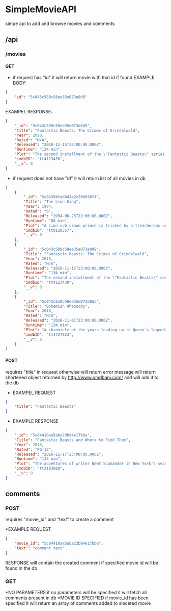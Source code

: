 # SimpleMovieAPI
simpe api to add and browse movies and comments

## /api

### /movies
#### GET
* if request has "id" it will return movie with that id if found
EXAMPLE BODY:
```json
{
	"id": "5c043c589c58ee35e073e0d9"
}
```
EXAMPEL RESPONSE:
```json
{
    "_id": "5c043c589c58ee35e073e0d9",
    "Title": "Fantastic Beasts: The Crimes of Grindelwald",
    "Year": 2018,
    "Rated": "N/A",
    "Released": "2018-11-15T23:00:00.000Z",
    "Runtime": "134 min",
    "Plot": "The second installment of the \"Fantastic Beasts\" series set in J.K. Rowling's Wizarding World featuring the adventures of magizoologist Newt Scamander.",
    "imdbID": "tt4123430",
    "__v": 0
}
```

* if request does not have "id" it will return list of all movies in db
```json
[
    {
        "_id": "5c04394fadb43e2c206038f4",
        "Title": "The Lion King",
        "Year": 1994,
        "Rated": "G",
        "Released": "1994-06-23T22:00:00.000Z",
        "Runtime": "88 min",
        "Plot": "A Lion cub crown prince is tricked by a treacherous uncle into thinking he caused his father's death and flees into exile in despair, only to learn in adulthood his identity and his responsibilities.",
        "imdbID": "tt0110357",
        "__v": 0
    },
    {
        "_id": "5c043c589c58ee35e073e0d9",
        "Title": "Fantastic Beasts: The Crimes of Grindelwald",
        "Year": 2018,
        "Rated": "N/A",
        "Released": "2018-11-15T23:00:00.000Z",
        "Runtime": "134 min",
        "Plot": "The second installment of the \"Fantastic Beasts\" series set in J.K. Rowling's Wizarding World featuring the adventures of magizoologist Newt Scamander.",
        "imdbID": "tt4123430",
        "__v": 0
    },
    {
        "_id": "5c043c6a9c58ee35e073e0da",
        "Title": "Bohemian Rhapsody",
        "Year": 2018,
        "Rated": "N/A",
        "Released": "2018-11-01T23:00:00.000Z",
        "Runtime": "134 min",
        "Plot": "A chronicle of the years leading up to Queen's legendary appearance at the Live Aid (1985) concert.",
        "imdbID": "tt1727824",
        "__v": 0
    }
]
```

#### POST
requires "title" in request otherwise will return error message
will return shortened object returned by http://www.omdbapi.com/ and will add it to the db

* EXAMPEL REQUEST
```json
{
	"title": "Fantastic Beasts"
}
```

* EXAMPLE RESPONSE
```json
{
    "_id": "5c04410aa5aba23b94e17bba",
    "Title": "Fantastic Beasts and Where to Find Them",
    "Year": 2016,
    "Rated": "PG-13",
    "Released": "2016-11-17T23:00:00.000Z",
    "Runtime": "133 min",
    "Plot": "The adventures of writer Newt Scamander in New York's secret community of witches and wizards seventy years before Harry Potter reads his book in school.",
    "imdbID": "tt3183660",
    "__v": 0
}
```

## comments
### POST
requires "movie_id" and "text" to create a comment

*EXAMPLE REQUEST
```json
{
    "movie_id": "5c04410aa5aba23b94e17bba",
    "text": "comment text"
}
```

RESPONSE will contain the created comment if specified movie id will be found in the db

### GET
*NO PARAMETERS
if no parameters will be specified it will fetch all comments present in db
*MOVIE ID SPECIFIED
if movie_id has been specified it will return an array of comments added to sleceted movie
